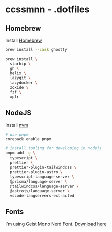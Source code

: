 # ccssmnn - .dotfiles

## Homebrew

Install [Homebrew](https://brew.sh)

```bash
brew install --cask ghostty

brew install \
  starhip \
  gh \
  helix \
  lazygit \
  lazydocker \
  zoxide \
  fzf \
  xplr 
```

## NodeJS

Install [nvm](https://github.com/nvm-sh/nvm?tab=readme-ov-file#install--update-script)

```bash
# use pnpm
corepack enable pnpm

# install tooling for developing in nodejs
pnpm add -g \
  typescript \
  prettier \
  prettier-plugin-tailwindcss \
  prettier-plugin-astro \
  typescript-language-server \
  @prisma/language-server \
  @tailwindcss/language-server \
  @astrojs/language-server \
  vscode-langservers-extracted
```

## Fonts

I'm using Geist Mono Nerd Font. [Download here](https://www.nerdfonts.com/font-downloads)
